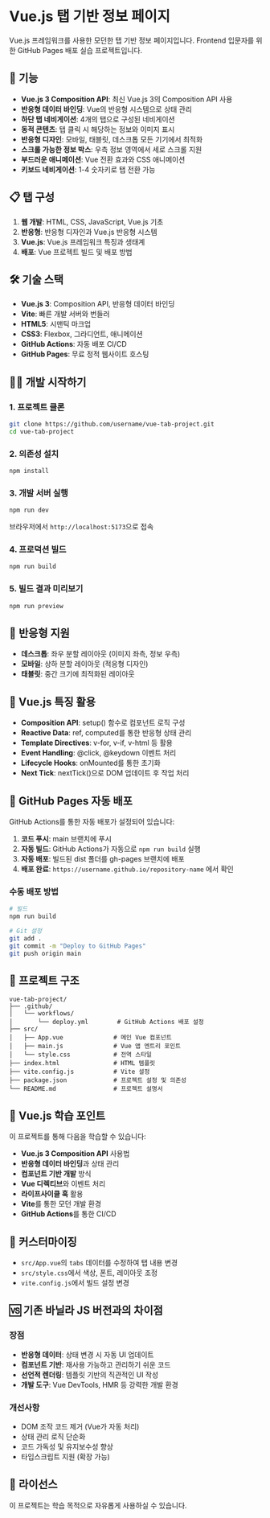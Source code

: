 # Vue.js 탭 기반 정보 페이지

Vue.js 프레임워크를 사용한 모던한 탭 기반 정보 페이지입니다. Frontend 입문자를 위한 GitHub Pages 배포 실습 프로젝트입니다.

## 🚀 기능

- **Vue.js 3 Composition API**: 최신 Vue.js 3의 Composition API 사용
- **반응형 데이터 바인딩**: Vue의 반응형 시스템으로 상태 관리
- **하단 탭 네비게이션**: 4개의 탭으로 구성된 네비게이션
- **동적 콘텐츠**: 탭 클릭 시 해당하는 정보와 이미지 표시
- **반응형 디자인**: 모바일, 태블릿, 데스크톱 모든 기기에서 최적화
- **스크롤 가능한 정보 박스**: 우측 정보 영역에서 세로 스크롤 지원
- **부드러운 애니메이션**: Vue 전환 효과와 CSS 애니메이션
- **키보드 네비게이션**: 1-4 숫자키로 탭 전환 가능

## 📋 탭 구성

1. **웹 개발**: HTML, CSS, JavaScript, Vue.js 기초
2. **반응형**: 반응형 디자인과 Vue.js 반응형 시스템
3. **Vue.js**: Vue.js 프레임워크 특징과 생태계
4. **배포**: Vue 프로젝트 빌드 및 배포 방법

## 🛠️ 기술 스택

- **Vue.js 3**: Composition API, 반응형 데이터 바인딩
- **Vite**: 빠른 개발 서버와 번들러
- **HTML5**: 시맨틱 마크업
- **CSS3**: Flexbox, 그라디언트, 애니메이션
- **GitHub Actions**: 자동 배포 CI/CD
- **GitHub Pages**: 무료 정적 웹사이트 호스팅

## 🏃‍♂️ 개발 시작하기

### 1. 프로젝트 클론

```bash
git clone https://github.com/username/vue-tab-project.git
cd vue-tab-project
```

### 2. 의존성 설치

```bash
npm install
```

### 3. 개발 서버 실행

```bash
npm run dev
```

브라우저에서 `http://localhost:5173`으로 접속

### 4. 프로덕션 빌드

```bash
npm run build
```

### 5. 빌드 결과 미리보기

```bash
npm run preview
```

## 📱 반응형 지원

- **데스크톱**: 좌우 분할 레이아웃 (이미지 좌측, 정보 우측)
- **모바일**: 상하 분할 레이아웃 (적응형 디자인)
- **태블릿**: 중간 크기에 최적화된 레이아웃

## 🎨 Vue.js 특징 활용

- **Composition API**: setup() 함수로 컴포넌트 로직 구성
- **Reactive Data**: ref, computed를 통한 반응형 상태 관리
- **Template Directives**: v-for, v-if, v-html 등 활용
- **Event Handling**: @click, @keydown 이벤트 처리
- **Lifecycle Hooks**: onMounted를 통한 초기화
- **Next Tick**: nextTick()으로 DOM 업데이트 후 작업 처리

## 🚀 GitHub Pages 자동 배포

GitHub Actions를 통한 자동 배포가 설정되어 있습니다:

1. **코드 푸시**: main 브랜치에 푸시
2. **자동 빌드**: GitHub Actions가 자동으로 `npm run build` 실행
3. **자동 배포**: 빌드된 dist 폴더를 gh-pages 브랜치에 배포
4. **배포 완료**: `https://username.github.io/repository-name` 에서 확인

### 수동 배포 방법

```bash
# 빌드
npm run build

# Git 설정
git add .
git commit -m "Deploy to GitHub Pages"
git push origin main
```

## 📂 프로젝트 구조

```
vue-tab-project/
├── .github/
│   └── workflows/
│       └── deploy.yml        # GitHub Actions 배포 설정
├── src/
│   ├── App.vue              # 메인 Vue 컴포넌트
│   ├── main.js              # Vue 앱 엔트리 포인트
│   └── style.css            # 전역 스타일
├── index.html               # HTML 템플릿
├── vite.config.js           # Vite 설정
├── package.json             # 프로젝트 설정 및 의존성
└── README.md                # 프로젝트 설명서
```

## 🎯 Vue.js 학습 포인트

이 프로젝트를 통해 다음을 학습할 수 있습니다:

- **Vue.js 3 Composition API** 사용법
- **반응형 데이터 바인딩**과 상태 관리
- **컴포넌트 기반 개발** 방식
- **Vue 디렉티브**와 이벤트 처리
- **라이프사이클 훅** 활용
- **Vite**를 통한 모던 개발 환경
- **GitHub Actions**를 통한 CI/CD

## 🔧 커스터마이징

- `src/App.vue`의 `tabs` 데이터를 수정하여 탭 내용 변경
- `src/style.css`에서 색상, 폰트, 레이아웃 조정
- `vite.config.js`에서 빌드 설정 변경

## 🆚 기존 바닐라 JS 버전과의 차이점

### 장점
- **반응형 데이터**: 상태 변경 시 자동 UI 업데이트
- **컴포넌트 기반**: 재사용 가능하고 관리하기 쉬운 코드
- **선언적 렌더링**: 템플릿 기반의 직관적인 UI 작성
- **개발 도구**: Vue DevTools, HMR 등 강력한 개발 환경

### 개선사항
- DOM 조작 코드 제거 (Vue가 자동 처리)
- 상태 관리 로직 단순화
- 코드 가독성 및 유지보수성 향상
- 타입스크립트 지원 (확장 가능)

## 📝 라이선스

이 프로젝트는 학습 목적으로 자유롭게 사용하실 수 있습니다.
